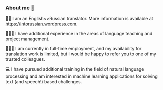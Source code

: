 ### About me 👋
✍🏼 I am an English<>Russian translator. More information is available at https://intorussian.wordpress.com.

👩🏻‍🏫 I have additional experience in the areas of language teaching and project management.

👩🏻‍💼 I am currently in full-time employment, and my availability for translation work is limited, but I would be happy to refer you to one of my trusted colleagues.

💻 I have pursued additional training in the field of natural language processing and am interested in machine learning applications for solving text (and speech!) based challenges.
<!--
**carexl8/carexl8** is a ✨ _special_ ✨ repository because its `README.md` (this file) appears on your GitHub profile.

Here are some ideas to get you started:

- 🔭 I’m currently working on ...
- 🌱 I’m currently learning ...
- 👯 I’m looking to collaborate on ...
- 🤔 I’m looking for help with ...
- 💬 Ask me about ...
- 📫 How to reach me: ...
- 😄 Pronouns: ...
- ⚡ Fun fact: ...
-->
